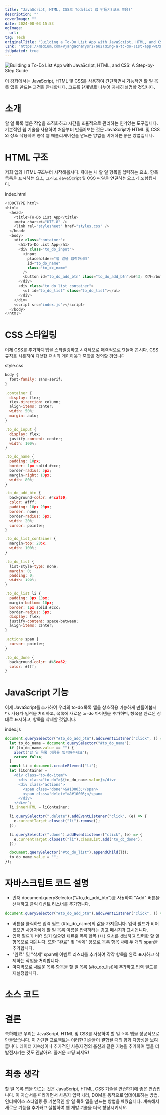 ```yaml
---
title: "JavaScript, HTML, CSS로 Todolist 앱 만들기(코드 있음)"
description: ""
coverImage: ""
date: 2024-08-03 15:53
ogImage: 
  url: 
tag: Tech
originalTitle: "Building a To-Do List App with JavaScript, HTML, and CSS, A Step-by-Step Guide"
link: "https://medium.com/@jangacharysri/building-a-to-do-list-app-with-javascript-html-and-css-a-step-by-step-guide-4103d5d9402f"
isUpdated: true
---
```






![Building a To-Do List App with JavaScript, HTML, and CSS: A Step-by-Step Guide](/assets/img/Building-a-To-Do-List-App-with-JavaScript-HTML-and-CSS-A-Step-by-Step-Guide._0.png)

이 강좌에서는 JavaScript, HTML 및 CSS를 사용하여 간단하면서 기능적인 할 일 목록 앱을 만드는 과정을 안내합니다. 코드를 단계별로 나누어 자세히 설명할 것입니다.

# 소개

할 일 목록 앱은 작업을 조직화하고 시간을 효율적으로 관리하는 인기있는 도구입니다. 기본적인 웹 기술을 사용하여 처음부터 만들어보는 것은 JavaScript가 HTML 및 CSS와 상호 작용하여 동적 웹 애플리케이션을 만드는 방법을 이해하는 좋은 방법입니다.

<div class="content-ad"></div>

# HTML 구조

저희 앱의 HTML 구조부터 시작해봅시다. 이에는 새 할 일 항목을 입력하는 요소, 항목 목록을 표시하는 요소, 그리고 JavaScript 및 CSS 파일을 연결하는 요소가 포함됩니다.

index.html

```js
<!DOCTYPE html>
<html>
  <head>
    <title>To-Do List App</title>
    <meta charset="UTF-8" />
    <link rel="stylesheet" href="styles.css" />
  </head>
  <body>
    <div class="container">
      <h1>To-Do List App</h1>
      <div class="to_do_input">
        <input
          placeholder="할 일을 입력하세요"
          id="to_do_name"
          class="to_do_name"
        />
        <button id="to_do_add_btn" class="to_do_add_btn">&#43; 추가</button>
      </div>
      <div class="to_do_list_container">
        <ul id="to_do_list" class="to_do_list"></ul>
      </div>
    </div>
    <script src="index.js"></script>
  </body>
</html>
```

<div class="content-ad"></div>

# CSS 스타일링

이제 CSS를 추가하여 앱을 스타일링하고 시각적으로 매력적으로 만들어 봅시다. CSS 규칙을 사용하여 다양한 요소의 레이아웃과 모양을 정의할 것입니다.

style.css

```js
body {
  font-family: sans-serif;
}

.container {
  display: flex;
  flex-direction: column;
  align-items: center;
  width: 50%;
  margin: auto;
}

.to_do_input {
  display: flex;
  justify-content: center;
  width: 100%;
}

.to_do_name {
  padding: 10px;
  border: 1px solid #ccc;
  border-radius: 5px;
  margin-right: 10px;
  width: 80%;
}

.to_do_add_btn {
  background-color: #4caf50;
  color: #fff;
  padding: 10px 20px;
  border: none;
  border-radius: 5px;
  width: 20%;
  cursor: pointer;
}

.to_do_list_container {
  margin-top: 20px;
  width: 100%;
}

.to_do_list {
  list-style-type: none;
  margin: 0;
  padding: 0;
  width: 100%;
}

.to_do_list li {
  padding: 8px 10px;
  margin-bottom: 10px;
  border: 1px solid #ccc;
  border-radius: 5px;
  display: flex;
  justify-content: space-between;
  align-items: center;
}

.actions span {
  cursor: pointer;
}

.to_do_done {
  background-color: #45ca62;
  color: #fff;
}
```

<div class="content-ad"></div>

# JavaScript 기능

이제 JavaScript를 추가하여 우리의 to-do 목록 앱을 상호작용 가능하게 만들어봅시다. 사용자 입력을 처리하고, 목록에 새로운 to-do 아이템을 추가하며, 항목을 완료된 상태로 표시하고, 항목을 삭제할 것입니다.

index.js

```js
document.querySelector("#to_do_add_btn").addEventListener("click", () => {
  let to_do_name = document.querySelector("#to_do_name");
  if (to_do_name.value == "") {
    alert("할 일 목록 이름을 입력해주세요");
    return false;
  }
  const li = document.createElement("li");
  let liContainer = `
    <div class="to-do-item">
      <div class="to-do">${to_do_name.value}</div>
      <div class="actions">
        <span class="done">&#10003;</span>
        <span class="delete">&#10006;</span>
      </div>
    </div>`;
  li.innerHTML = liContainer;

  li.querySelector(".delete").addEventListener("click", (e) => {
    e.currentTarget.closest("li").remove();
  });

  li.querySelector(".done").addEventListener("click", (e) => {
    e.currentTarget.closest("li").classList.add("to_do_done");
  });

  document.querySelector("#to_do_list").appendChild(li);
  to_do_name.value = "";
});
```

<div class="content-ad"></div>

# 자바스크립트 코드 설명

- 먼저 document.querySelector("#to_do_add_btn")를 사용하여 "Add" 버튼을 선택하고 클릭 이벤트 리스너를 추가합니다.

```js
document.querySelector("#to_do_add_btn").addEventListener("click", () => {});
```

- 버튼을 클릭하면 입력 필드 (#to_do_name)의 값을 가져옵니다. 입력 필드가 비어있으면 사용자에게 할 일 목록 이름을 입력하라는 경고 메시지가 표시됩니다.
- 입력 필드가 비어 있지 않으면 새로운 목록 항목 (`li`) 요소를 생성하고 입력한 할 일 항목으로 채웁니다. 또한 "완료" 및 "삭제" 용으로 목록 항목 내에 두 개의 span을 추가합니다.
- "완료" 및 "삭제" span에 이벤트 리스너를 추가하여 각각 항목을 완료 표시하고 삭제하는 작업을 처리합니다.
- 마지막으로 새로운 목록 항목을 할 일 목록 (#to_do_list)에 추가하고 입력 필드를 재설정합니다.

<div class="content-ad"></div>

# 소스 코드

# 결론

축하해요! 우리는 JavaScript, HTML 및 CSS를 사용하여 할 일 목록 앱을 성공적으로 만들었습니다. 이 간단한 프로젝트는 이러한 기술들이 결합될 때의 힘과 다양성을 보여줍니다. 데이터 지속성이나 추가적인 사용자 정의 옵션과 같은 기능을 추가하여 앱을 더 발전시키는 것도 괜찮아요. 즐거운 코딩 되세요!

# 최종 생각

<div class="content-ad"></div>

할 일 목록 앱을 만드는 것은 JavaScript, HTML, CSS 기술을 연습하기에 좋은 연습입니다. 이 자습서를 따라가면서 사용자 입력 처리, DOM을 동적으로 업데이트하는 방법, 인터페이스 스타일링 등 기본적인 할 일 목록 앱을 만드는 방법을 배웠습니다. 계속해서 새로운 기능을 추가하고 실험하여 웹 개발 기술을 더욱 향상시키세요.
